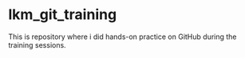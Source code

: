 # lkm_git_training
This is repository where i did hands-on practice on GitHub during the training sessions.
